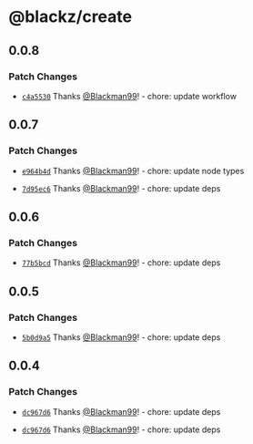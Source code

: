 # @blackz/create

## 0.0.8

### Patch Changes

- [`c4a5530`](https://github.com/Blackman99/create/commit/c4a5530c1d7ae4235a87abc9662370b2cfcd6a1f) Thanks [@Blackman99](https://github.com/Blackman99)! - chore: update workflow

## 0.0.7

### Patch Changes

- [`e964b4d`](https://github.com/Blackman99/create/commit/e964b4d2b81b72d9018bd44be9fa330f2ad6da78) Thanks [@Blackman99](https://github.com/Blackman99)! - chore: update node types

- [`7d95ec6`](https://github.com/Blackman99/create/commit/7d95ec68bfaec25ad080064267781e9e015f2a79) Thanks [@Blackman99](https://github.com/Blackman99)! - chore: update deps

## 0.0.6

### Patch Changes

- [`77b5bcd`](https://github.com/Blackman99/create/commit/77b5bcdcb0c15c7bcdf7010d97fff4f1ffb5a504) Thanks [@Blackman99](https://github.com/Blackman99)! - chore: update deps

## 0.0.5

### Patch Changes

- [`5b0d9a5`](https://github.com/Blackman99/create/commit/5b0d9a568089cbfbe28d1afd49eb3166028493c8) Thanks [@Blackman99](https://github.com/Blackman99)! - chore: update deps

## 0.0.4

### Patch Changes

- [`dc967d6`](https://github.com/Blackman99/create/commit/dc967d69026d386605354604fa85f7fc4c0ef125) Thanks [@Blackman99](https://github.com/Blackman99)! - chore: update deps

- [`dc967d6`](https://github.com/Blackman99/create/commit/dc967d69026d386605354604fa85f7fc4c0ef125) Thanks [@Blackman99](https://github.com/Blackman99)! - chore: update deps
